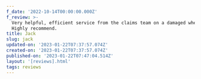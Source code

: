 ```yaml
---
f_date: '2022-10-14T00:00:00.000Z'
f_review: >-
  Very helpful, efficient service from the claims team on a damaged wheel.
  Highly recommend.
title: Jack
slug: jack
updated-on: '2023-01-22T07:37:57.074Z'
created-on: '2023-01-22T07:37:57.074Z'
published-on: '2023-01-22T07:47:04.514Z'
layout: '[reviews].html'
tags: reviews
---
```



